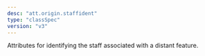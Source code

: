 ```yaml
---
desc: "att.origin.staffident"
type: "classSpec"
version: "v3"
---
```


Attributes for identifying the staff associated with a distant feature.
